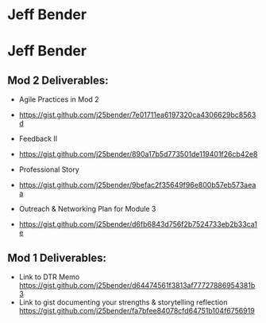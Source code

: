 # Jeff Bender

# Jeff Bender

## Mod 2 Deliverables:
* Agile Practices in Mod 2
* https://gist.github.com/j25bender/7e01711ea6197320ca4306629bc8563d
    
* Feedback II
* https://gist.github.com/j25bender/890a17b5d773501de119401f26cb42e8
    
* Professional Story
* https://gist.github.com/j25bender/9befac2f35649f96e800b57eb573aeaa
  
* Outreach & Networking Plan for Module 3
* https://gist.github.com/j25bender/d6fb6843d756f2b7524733eb2b33ca1e

## Mod 1 Deliverables:
* Link to DTR Memo https://gist.github.com/j25bender/d64474561f3813af77727886954381b3
* Link to gist documenting your strengths & storytelling reflection https://gist.github.com/j25bender/fa7bfee84078cfd64751b104f6756919
